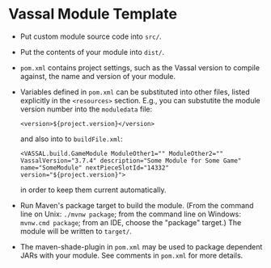 # Vassal Module Template

* Put custom module source code into `src/`.

* Put the contents of your module into `dist/`.

* `pom.xml` contains project settings, such as the Vassal version to compile against, the name and version of your module.

* Variables defined in `pom.xml` can be substituted into other files, listed explicitly in the `<resources>` section. E.g., you can substutite the module version number into the `moduledata` file:
    ```
    <version>${project.version}</version>
    ```
    and also into to `buildFile.xml`:
    ```
    <VASSAL.build.GameModule ModuleOther1="" ModuleOther2="" VassalVersion="3.7.4" description="Some Module for Some Game" name="SomeModule" nextPieceSlotId="14332" version="${project.version}">
    ```
    in order to keep them current automatically.

* Run Maven's package target to build the module. (From the command line on Unix: `./mvnw package`; from the command line on Windows: `mvnw.cmd package`; from an IDE, choose the "package" target.) The module will be written to `target/`.

* The maven-shade-plugin in `pom.xml` may be used to package dependent JARs with your module. See comments in `pom.xml` for more details.
